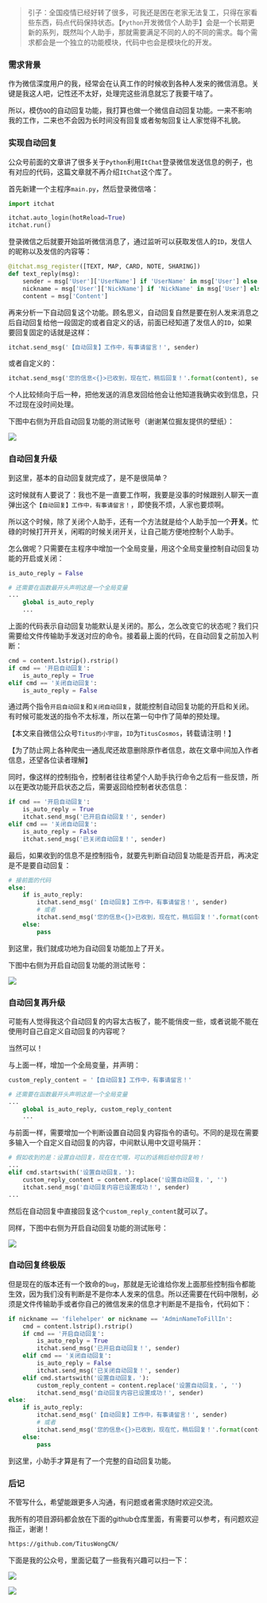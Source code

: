 > 引子：全国疫情已经好转了很多，可我还是困在老家无法复工，只得在家看些东西，码点代码保持状态。【`Python`开发微信个人助手】会是一个长期更新的系列，既然叫个人助手，那就需要满足不同的人的不同的需求。每个需求都会是一个独立的功能模块，代码中也会是模块化的开发。

### 需求背景

作为微信深度用户的我，经常会在认真工作的时候收到各种人发来的微信消息。关键是我这人吧，记性还不太好，处理完这些消息就忘了我要干啥了。

所以，模仿`QQ`的自动回复功能，我打算也做一个微信自动回复功能。一来不影响我的工作，二来也不会因为长时间没有回复或者匆匆回复让人家觉得不礼貌。

### 实现自动回复

公众号前面的文章讲了很多关于`Python`利用`ItChat`登录微信发送信息的例子，也有对应的代码，这篇文章就不再介绍`ItChat`这个库了。

首先新建一个主程序`main.py`，然后登录微信咯：

```Python
import itchat

itchat.auto_login(hotReload=True)
itchat.run()
```

登录微信之后就要开始监听微信消息了，通过监听可以获取发信人的`ID`，发信人的昵称以及发信的内容等：

```Python
@itchat.msg_register([TEXT, MAP, CARD, NOTE, SHARING])
def text_reply(msg):
    sender = msg['User']['UserName'] if 'UserName' in msg['User'] else 'filehelper'
    nickname = msg['User']['NickName'] if 'NickName' in msg['User'] else 'filehelper'
    content = msg['Content']
```

再来分析一下自动回复这个功能。顾名思义，自动回复自然是要在别人发来消息之后自动回复给他一段固定的或者自定义的话，前面已经知道了发信人的`ID`，如果要回复固定的话就是这样：

```Python
itchat.send_msg('【自动回复】工作中，有事请留言！', sender)
```

或者自定义的：

```Python
itchat.send_msg('您的信息<{}>已收到，现在忙，稍后回复！'.format(content), sender)
```

个人比较倾向于后一种，把他发送的消息发回给他会让他知道我确实收到信息，只不过现在没时间处理。

下图中右侧为开启自动回复功能的测试账号（谢谢某位掘友提供的壁纸）：

![](https://user-gold-cdn.xitu.io/2020/3/6/170b04e3cd4978ea?w=1242&h=665&f=png&s=1026939)

### 自动回复升级

到这里，基本的自动回复就完成了，是不是很简单？

这时候就有人要说了：我也不是一直要工作啊，我要是没事的时候跟别人聊天一直弹出这个`【自动回复】工作中，有事请留言！`，即使我不烦，人家也要烦啊。

所以这个时候，除了关闭个人助手，还有一个方法就是给个人助手加一个**开关**。忙碌的时候打开开关，闲暇的时候关闭开关，让自己能方便地控制个人助手。

怎么做呢？只需要在主程序中增加一个全局变量，用这个全局变量控制自动回复功能的开启或关闭：

```Python
is_auto_reply = False

# 还需要在函数最开头声明这是一个全局变量
...
    global is_auto_reply
    ...
```

上面的代码表示自动回复功能默认是关闭的。那么，怎么改变它的状态呢？我们只需要给文件传输助手发送对应的命令。接着最上面的代码，在自动回复之前加入判断：

```Python
cmd = content.lstrip().rstrip()
if cmd == '开启自动回复':
    is_auto_reply = True
elif cmd == '关闭自动回复':
    is_auto_reply = False
```

通过两个指令`开启自动回复`和`关闭自动回复`，就能控制自动回复功能的开启和关闭。有时候可能发送的指令不太标准，所以在第一句中作了简单的预处理。

【本文来自微信公众号`Titus的小宇宙`，`ID`为`TitusCosmos`，转载请注明！】

【为了防止网上各种爬虫一通乱爬还故意删除原作者信息，故在文章中间加入作者信息，还望各位读者理解】

同时，像这样的控制指令，控制者往往希望个人助手执行命令之后有一些反馈，所以在更改功能开启状态之后，需要返回给控制者状态信息：

```Python
if cmd == '开启自动回复':
    is_auto_reply = True
    itchat.send_msg('已开启自动回复！', sender)
elif cmd == '关闭自动回复':
    is_auto_reply = False
    itchat.send_msg('已关闭自动回复！', sender)
```

最后，如果收到的信息不是控制指令，就要先判断自动回复功能是否开启，再决定是不是要自动回复：

```Python
# 接前面的代码
else:
    if is_auto_reply:
        itchat.send_msg('【自动回复】工作中，有事请留言！', sender)
        # 或者
        itchat.send_msg('您的信息<{}>已收到，现在忙，稍后回复！'.format(content), sender)
    else:
        pass
```

到这里，我们就成功地为自动回复功能加上了开关。

下图中右侧为开启自动回复功能的测试账号：

![](https://user-gold-cdn.xitu.io/2020/3/6/170b04f81f848b59?w=1242&h=1289&f=png&s=2409192)

### 自动回复再升级

可能有人觉得我这个自动回复的内容太古板了，能不能俏皮一些，或者说能不能在使用时自己自定义自动回复的内容呢？

当然可以！

与上面一样，增加一个全局变量，并声明：

```Python
custom_reply_content = '【自动回复】工作中，有事请留言！'

# 还需要在函数最开头声明这是一个全局变量
...
    global is_auto_reply, custom_reply_content
    ...
```

与前面一样，需要增加一个判断设置自动回复内容指令的语句。不同的是现在需要多输入一个自定义自动回复的内容，中间默认用中文逗号隔开：

```Python
# 假如收到的是：设置自动回复，现在在忙哦，可以的话稍后给你回复哟！
...
elif cmd.startswith('设置自动回复，'):
    custom_reply_content = content.replace('设置自动回复，', '')
    itchat.send_msg('自动回复内容已设置成功！', sender)
...
```

然后在自动回复中直接回复这个`custom_reply_content`就可以了。

同样，下图中右侧为开启自动回复功能的测试账号：

![](https://user-gold-cdn.xitu.io/2020/3/7/170b0bb5a45a094e?w=620&h=564&f=png&s=576847)

### 自动回复终极版

但是现在的版本还有一个致命的`bug`，那就是无论谁给你发上面那些控制指令都能生效，因为我们没有判断是不是你本人发来的信息。所以还需要在代码中限制，必须是文件传输助手或者你自己的微信发来的信息才判断是不是指令，代码如下：

```Python
if nickname == 'filehelper' or nickname == 'AdminNameToFillIn':
    cmd = content.lstrip().rstrip()
    if cmd == '开启自动回复':
        is_auto_reply = True
        itchat.send_msg('已开启自动回复！', sender)
    elif cmd == '关闭自动回复':
        is_auto_reply = False
        itchat.send_msg('已关闭自动回复！', sender)
    elif cmd.startswith('设置自动回复，'):
        custom_reply_content = content.replace('设置自动回复，', '')
        itchat.send_msg('自动回复内容已设置成功！', sender)
else:
    if is_auto_reply:
        itchat.send_msg('【自动回复】工作中，有事请留言！', sender)
        # 或者
        itchat.send_msg('您的信息<{}>已收到，现在忙，稍后回复！'.format(content), sender)
    else:
        pass
```

到这里，小助手才算是有了一个完整的自动回复功能。

### 后记

不管写什么，希望能跟更多人沟通，有问题或者需求随时欢迎交流。

我所有的项目源码都会放在下面的github仓库里面，有需要可以参考，有问题欢迎指正，谢谢！

```html
https://github.com/TitusWongCN/
```

下面是我的公众号，里面记载了一些我有兴趣可以扫一下：

![](https://user-gold-cdn.xitu.io/2020/3/7/170b0b521cad4cbd?w=304&h=112&f=png&s=43506)

![](https://user-gold-cdn.xitu.io/2020/3/7/170b0b5459f7f115?w=258&h=258&f=png&s=23703)
